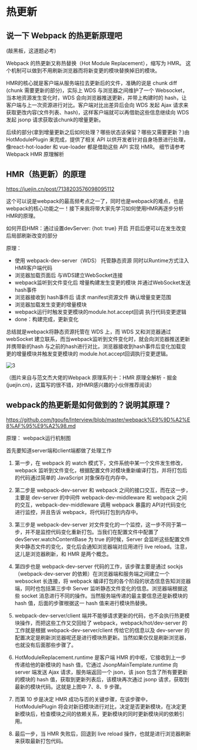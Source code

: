 # 热更新

## 说一下 Webpack 的热更新原理吧
(敲黑板，这道题必考)

Webpack 的热更新又称热替换（Hot Module Replacement），缩写为 HMR。 这个机制可以做到不用刷新浏览器而将新变更的模块替换掉旧的模块。

HMR的核心就是客户端从服务端拉去更新后的文件，准确的说是 chunk diff (chunk 需要更新的部分)，实际上 WDS 与浏览器之间维护了一个 Websocket，当本地资源发生变化时，WDS 会向浏览器推送更新，并带上构建时的 hash，让客户端与上一次资源进行对比。客户端对比出差异后会向 WDS 发起 Ajax 请求来获取更改内容(文件列表、hash)，这样客户端就可以再借助这些信息继续向 WDS 发起 jsonp 请求获取该chunk的增量更新。

后续的部分(拿到增量更新之后如何处理？哪些状态该保留？哪些又需要更新？)由 HotModulePlugin 来完成，提供了相关 API 以供开发者针对自身场景进行处理，像react-hot-loader 和 vue-loader 都是借助这些 API 实现 HMR。
细节请参考Webpack HMR 原理解析

## HMR（热更新）的原理

https://juejin.cn/post/7138203576098095112

这个可以说是webpack的最高频考点之一了，同时也是webpack的难点，也是webpack的核心功能之一！接下来我将带大家先学习如何使用HMR再逐步分析HMR的原理。

如何开启HMR：通过设置devServer: {hot: true} 开启 开启后便可以在发生改变后局部刷新改变的部分

原理：

- 使用 webpack-dev-server（WDS） 托管静态资源 同时以Runtime方式注入HMR客户端代码
- 浏览器加载页面后 与WDS建立WebSocket连接
- webpack监听到文件变化后 增量构建发生变更的模块 并通过WebSocket发送hash事件
- 浏览器接收到 hash事件后 请求 manifest资源文件 确认增量变更范围
- 浏览器加载发生变更的增量模块
- webpack运行时触发变更模块的module.hot.accept回调 执行代码变更逻辑
- done：构建完成，更新变化

总结就是webpack将静态资源托管在 WDS 上，而 WDS 又和浏览器通过 webSocket 建立联系，而当webpack监听到文件变化时，就会向浏览器推送更新并携带新的hash 与之前的hash进行对比，浏览器接收到hash事件后变化加载变更的增量模块并触发变更模块的 module.hot.accept回调执行变更逻辑。

![3](/assets/images/webpack3.webp)

（图片来自与范文杰大佬的Webpack 原理系列十：HMR 原理全解析 - 掘金 (juejin.cn)，这篇写的很不错，对HMR感兴趣的小伙伴推荐阅读）

## webpack的热更新是如何做到的？说明其原理？

https://github.com/tgoufe/Interview/blob/master/webpack%E9%9D%A2%E8%AF%95%E9%A2%98.md

原理： webpack运行机制图

首先要知道server端和client端都做了处理工作

1. 第一步，在 webpack 的 watch 模式下，文件系统中某一个文件发生修改，webpack 监听到文件变化，根据配置文件对模块重新编译打包，并将打包后的代码通过简单的 JavaScript 对象保存在内存中。

2. 第二步是 webpack-dev-server 和 webpack 之间的接口交互，而在这一步，主要是 dev-server 的中间件 webpack-dev-middleware 和 webpack 之间的交互，webpack-dev-middleware 调用 webpack 暴露的 API对代码变化进行监控，并且告诉 webpack，将代码打包到内存中。

3. 第三步是 webpack-dev-server 对文件变化的一个监控，这一步不同于第一步，并不是监控代码变化重新打包。当我们在配置文件中配置了devServer.watchContentBase 为 true 的时候，Server 会监听这些配置文件夹中静态文件的变化，变化后会通知浏览器端对应用进行 live reload。注意，这儿是浏览器刷新，和 HMR 是两个概念。

4. 第四步也是 webpack-dev-server 代码的工作，该步骤主要是通过 sockjs（webpack-dev-server 的依赖）在浏览器端和服务端之间建立一个 websocket 长连接，将 webpack 编译打包的各个阶段的状态信息告知浏览器端，同时也包括第三步中 Server 监听静态文件变化的信息。浏览器端根据这些 socket 消息进行不同的操作。当然服务端传递的最主要信息还是新模块的 hash 值，后面的步骤根据这一 hash 值来进行模块热替换。

5. webpack-dev-server/client 端并不能够请求更新的代码，也不会执行热更模块操作，而把这些工作又交回给了 webpack，webpack/hot/dev-server 的工作就是根据 webpack-dev-server/client 传给它的信息以及 dev-server 的配置决定是刷新浏览器呢还是进行模块热更新。当然如果仅仅是刷新浏览器，也就没有后面那些步骤了。

6. HotModuleReplacement.runtime 是客户端 HMR 的中枢，它接收到上一步传递给他的新模块的 hash 值，它通过 JsonpMainTemplate.runtime 向 server 端发送 Ajax 请求，服务端返回一个 json，该 json 包含了所有要更新的模块的 hash 值，获取到更新列表后，该模块再次通过 jsonp 请求，获取到最新的模块代码。这就是上图中 7、8、9 步骤。

7. 而第 10 步是决定 HMR 成功与否的关键步骤，在该步骤中，HotModulePlugin 将会对新旧模块进行对比，决定是否更新模块，在决定更新模块后，检查模块之间的依赖关系，更新模块的同时更新模块间的依赖引用。

8. 最后一步，当 HMR 失败后，回退到 live reload 操作，也就是进行浏览器刷新来获取最新打包代码。
